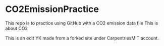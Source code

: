 # CO2EmissionPractice
 This repo is to practice using GitHub with a CO2 emission data file
This is about CO2

This is an edit YK made from a forked site under CarpentriesMIT account.
